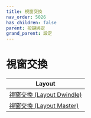 ```yaml
---
title: 視窗交換
nav_order: 5026
has_children: false
parent: 按鍵綁定
grand_parent: 設定
---
```



# 視窗交換


| Layout |
| --- |
| [視窗交換  (Layout Dwindle)](https://samwhelp.github.io/note-about-ultramarine-hyprland/read/config/keybind/layout/dwindle/window-swap.html) |
| [視窗交換 (Layout Master)](https://samwhelp.github.io/note-about-ultramarine-hyprland/read/config/keybind/layout/master/window-swap.html) |
